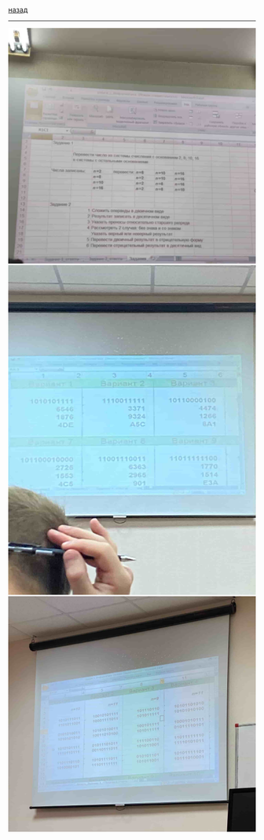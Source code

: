 [назад](../../../README.md)
***
![тоинф вариант 1](../../../images/1-sem/toinf/practice/samodurov/att1/pr1.jpg)
![тоинф вариант 2](../../../images/1-sem/toinf/practice/samodurov/att1/pr2.jpg)
![тоинф вариант 3](../../../images/1-sem/toinf/practice/samodurov/att1/pr3.jpg)